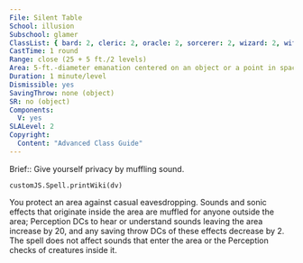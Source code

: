 ```yaml
---
File: Silent Table
School: illusion
Subschool: glamer
ClassList: { bard: 2, cleric: 2, oracle: 2, sorcerer: 2, wizard: 2, witch: 2, psychic: 2, mesmerist: 2 }
CastTime: 1 round
Range: close (25 + 5 ft./2 levels)
Area: 5-ft.-diameter emanation centered on an object or a point in space
Duration: 1 minute/level
Dismissible: yes
SavingThrow: none (object)
SR: no (object)
Components:
  V: yes
SLALevel: 2
Copyright:
  Content: "Advanced Class Guide"
---
```

Brief:: Give yourself privacy by muffling sound.

```dataviewjs
customJS.Spell.printWiki(dv)
```

You protect an area against casual eavesdropping. Sounds and sonic effects that originate inside the area are muffled for anyone outside the area; Perception DCs to hear or understand sounds leaving the area increase by 20, and any saving throw DCs of these effects decrease by 2. The spell does not affect sounds that enter the area or the Perception checks of creatures inside it.
